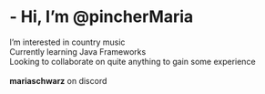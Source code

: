 # - Hi, I’m @pincherMaria
I’m interested in country music
<br>Currently learning Java Frameworks
<br>Looking to collaborate on quite anything to gain some experience
<br><br>**mariaschwarz** on discord

<!---
pincherMaria/pincherMaria is a ✨ special ✨ repository because its `README.md` (this file) appears on your GitHub profile.
You can click the Preview link to take a look at your changes.
--->
